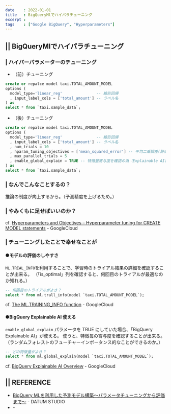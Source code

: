 ```yaml
---
date    : 2022-01-01
title   : BigQueryMlでハイパラチューニング
excerpt : 
tags    : ["Google BigQuery", "Hyperparameters"]
---
```

## || BigQueryMlでハイパラチューニング
### | ハイパーパラメーターのチューニング

- （前）チューニング
```SQL
create or repalce model taxi.TOTAL_AMOUNT_MODEL
options (
  model_type='linear_reg'               -- 線形回帰 
  , input_label_cols = ['total_amount'] -- ラベル名
) as
select * from `taxi.sample_data`;
```
- （後）チューニング
```SQL
create or repalce model taxi.TOTAL_AMOUNT_MODEL
options (
  model_type='linear_reg'               -- 線形回帰 
  , input_label_cols = ['total_amount'] -- ラベル名
  , num_trials = 10
  , hparam_tuning_objectives = ['mean_squared_error'] -- 平均二乗誤差(評価指標)
  , max_parallel_trials = 5
  , enable_global_explain = TRUE -- 特徴量寄与度を確認の為（Explainable AI機能を用いる場合）
) as
select * from `taxi.sample_data`;
```

### | なんでこんなことするの？

推論の制度が向上するから。（予測精度を上げるため。）

### | やみくもに足せばいいのか？

cf. [Hyperparameters and Objectives – Hyperparameter tuning for CREATE MODEL statements](https://cloud.google.com/bigquery-ml/docs/reference/standard-sql/bigqueryml-hyperparameter-tuning#hyperparameters_and_objectives) - GoogleCloud

### | チューニングしたことで幸せなことが
#### ●モデルの評価のしやすさ
`ML.TRIAL_INFO`を利用することで、学習時のトライアル結果の詳細を確認することが出来る。
（「is_optimal」列を確認すると、何回目のトライアルが最適なのか知れる。）
```SQL
-- 何回目のトライアルがよき？
select * from ml.trall_info(model `taxi.TOTAL_AMOUNT_MODEL`);
```
cf. [The ML.TRAINING_INFO function](https://cloud.google.com/bigquery-ml/docs/reference/standard-sql/bigqueryml-syntax-train) - GoogleCloud

#### ●BigQuery Explainable AI 使える
`enable_global_explain` パラメータを TRUE にしていた場合、「BigQuery Explainable AI」が使える。
使うと、特徴毎の寄与度を確認することが出来る。
（ランダムフォレストのフューチャーインポータンス的なことができるのか。）
```SQL
-- どの特徴量がよき？
select * from ml.global_explain(model `taxi.TOTAL_AMOUNT_MODEL`);
```

cf. [BigQuery Explainable AI Overview](https://cloud.google.com/bigquery-ml/docs/reference/standard-sql/bigqueryml-syntax-xai-overview) - GoogleCloud



## || REFERENCE
+ [BigQuery MLを利用した予測モデル構築〜パラメータチューニングから評価まで〜](https://datumstudio.jp/blog/20211213-introduction-bigqueryml/) - DATUM STUDIO
+ []() - 
